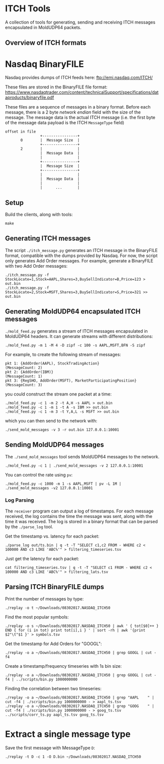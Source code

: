 # ITCH Tools
A collection of tools for generating, sending and receiving ITCH messages
encapsulated in MoldUDP64 packets.

## Overview of ITCH formats

# Nasdaq BinaryFILE
Nasdaq provides dumps of ITCH feeds here:
ftp://emi.nasdaq.com/ITCH/

These files are stored in the BinaryFILE file format:
https://www.nasdaqtrader.com/content/technicalSupport/specifications/dataproducts/binaryfile.pdf

These files are a sequence of messages in a binary format. Before each message,
there is a 2 byte *network endian* field with the size of the message. The
message data is the actual ITCH message (i.e. the first byte of the message
data payload is the ITCH `MessageType` field)

    
    offset in file
                    +----------------+
           0        |  Message Size  |
                    +----------------+
           2        |                |
                    |  Message Data  |
                    |                |
                    +----------------+
                    |  Message Size  |
                    +----------------+
                    |                |
                    |  Message Data  |
                    |                |
                    |      ...       |

## Setup
Build the clients, along with tools:

    make

## Generating ITCH messages
The script `./itch_message.py` generates an ITCH message in the
BinaryFILE format, compatible with the dumps provided by Nasdaq. For now, the
script only generates Add Order messages. For example, generate a BinaryFILE
with two Add Order messages:

    ./itch_message.py -f StockLocate=1,Stock=AAPL,Shares=3,BuySellIndicator=B,Price=123 > out.bin
    ./itch_message.py -f StockLocate=2,Stock=MSFT,Shares=3,BuySellIndicator=S,Price=321 >> out.bin

## Generating MoldUDP64 encapsulated ITCH messages
`./mold_feed.py` generates a stream of ITCH messages encapsulated in MoldUDP64
headers. It can generate streams with different distributions:

    ./mold_feed.py -m 1 -M 4 -D zipf -c 100 -s AAPL,MSFT,BFN -S zipf

For example, to create the following stream of messages:

    pkt 1: {AddOrder(AAPL), StockTradingAction}                    (MessageCount: 2)
    pkt 2: {AddOrder(IBM)}                                         (MessageCount: 1)
    pkt 3: {RegSHO, AddOrder(MSFT), MarketParticipatingPosition}   (MessageCount: 3)

you could construct the stream one packet at a time:

    ./mold_feed.py -c 1 -m 2 -t A,H -s AAPL > out.bin
    ./mold_feed.py -c 1 -m 1 -t A -s IBM >> out.bin
    ./mold_feed.py -c 1 -m 3 -t Y,A,L -s MSFT >> out.bin

which you can then send to the network with:

    ./send_mold_messages -v 3 -r out.bin 127.0.0.1:10001


## Sending MoldUDP64 messages
The `./send_mold_messages` tool sends MoldUDP64 messages to the network.

    ./mold_feed.py -c 1 | ./send_mold_messages -v 2 127.0.0.1:10001

You can control the rate using `pv`:

    ./mold_feed.py -c 1000 -m 1 -s AAPL,MSFT | pv -L 1M | ./send_mold_messages -v2 127.0.0.1:10001

### Log Parsing
The `receiver` program can output a log of timestamps. For each message
received, the log contains the time the message was sent, along with the time
it was received. The log is stored in a binary format that can be parsed by the
`./parse_log` tool.

Get the timestamp vs. latency for each packet:

    ./parse_log out/ts.bin | q -t -T "SELECT c1,c2 FROM - WHERE c2 < 100000 AND c3 LIKE 'ABC%'" > filtering_timeseries.tsv

Just get the latency for each packet:

    cat filtering_timeseries.tsv | q -t -T "SELECT c1 FROM - WHERE c2 < 100000 AND c3 LIKE 'ABC%'" > filtering_lats.tsv

## Parsing ITCH BinaryFILE dumps
Print the number of messages by type:

    ./replay -o t ~/Downloads/08302017.NASDAQ_ITCH50

Find the most popular symbols:

    ./replay -o s ~/Downloads/08302017.NASDAQ_ITCH50 | awk ' { tot[$0]++ } END { for (i in tot) print tot[i],i } ' | sort -rh | awk '{print $2"\t"$1 }' > symbols.tsv

Get the timestamp for Add Orders for "GOOGL":

    ./replay -o a ~/Downloads/08302017.NASDAQ_ITCH50 | grep GOOGL | cut -f4

Create a timestamp/frequency timeseries with 1s bin size:

    ./replay -o a ~/Downloads/08302017.NASDAQ_ITCH50 | grep GOOGL | cut -f4 | ../scripts/bin.py 1000000000

Finding the correlation between two timeseries:

    ./replay -o a ~/Downloads/08302017.NASDAQ_ITCH50 | grep "AAPL    " | cut -f4 | ./scripts/bin.py 1000000000 - > aapl_ts.tsv
    ./replay -o a ~/Downloads/08302017.NASDAQ_ITCH50 | grep "GOOG    " | cut -f4 | ./scripts/bin.py 1000000000 - > goog_ts.tsv
    ../scripts/corr_ts.py aapl_ts.tsv goog_ts.tsv


# Extract a single message type
Save the first message with MessageType `D`:

    ./replay -t D -c 1 -O D.bin ~/Downloads/08302017.NASDAQ_ITCH50
